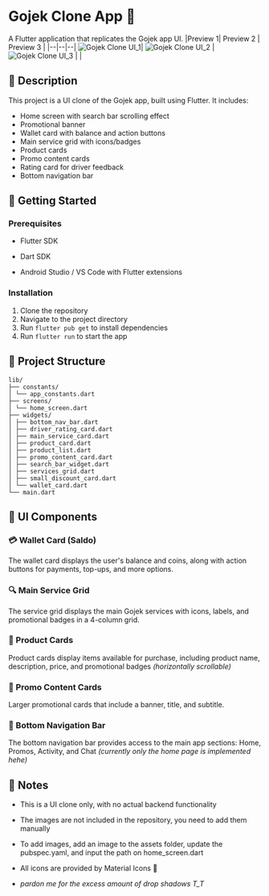 
# Gojek Clone App 🚗

A Flutter application that replicates the Gojek app UI.
|Preview 1| Preview 2 | Preview 3 |
|--|--|--|
![Gojek Clone UI_1](https://raw.githubusercontent.com/fadalaudzaa/gojek_clone/refs/heads/main/screenshot/ss1.png)| ![Gojek Clone UI_2](https://raw.githubusercontent.com/fadalaudzaa/gojek_clone/refs/heads/main/screenshot/ss2.png) | ![Gojek Clone UI_3](https://raw.githubusercontent.com/fadalaudzaa/gojek_clone/refs/heads/main/screenshot/ss3.png) |  |

## 📱 Description

This project is a UI clone of the Gojek app, built using Flutter. It includes:

- Home screen with search bar scrolling effect
- Promotional banner
- Wallet card with balance and action buttons
- Main service grid with icons/badges
- Product cards
- Promo content cards
- Rating card for driver feedback
- Bottom navigation bar


## 🚀 Getting Started


### Prerequisites

- Flutter SDK

- Dart SDK

- Android Studio / VS Code with Flutter extensions

### Installation


1. Clone the repository
2. Navigate to the project directory
3. Run `flutter pub get` to install dependencies
4. Run `flutter run` to start the app

## 📂 Project Structure


```
lib/
├── constants/
│ └── app_constants.dart
├── screens/
│ └── home_screen.dart
├── widgets/
│ ├── bottom_nav_bar.dart
│ ├── driver_rating_card.dart
│ ├── main_service_card.dart
│ ├── product_card.dart
│ ├── product_list.dart
│ ├── promo_content_card.dart
│ ├── search_bar_widget.dart
│ ├── services_grid.dart
│ ├── small_discount_card.dart
│ └── wallet_card.dart
└── main.dart

```

## 🧩 UI Components

### 💳 Wallet Card (Saldo)

The wallet card displays the user's balance and coins, along with action buttons for payments, top-ups, and more options.

### 🔍 Main Service Grid

The service grid displays the main Gojek services with icons, labels, and promotional badges in a 4-column grid.

### 🛒 Product Cards

Product cards display items available for purchase, including product name, description, price, and promotional badges *(horizontally scrollable)*

### 🎯 Promo Content Cards

Larger promotional cards that include a banner, title, and subtitle.

### 🧭 Bottom Navigation Bar

The bottom navigation bar provides access to the main app sections: Home, Promos, Activity, and Chat *(currently only the home page is implemented hehe)*


## 📝 Notes

- This is a UI clone only, with no actual backend functionality

- The images are not included in the repository, you need to add them manually

- To add images, add an image to the assets folder, update the pubspec.yaml, and input the path on home_screen.dart

- All icons are provided by Material Icons 🫶

-  *pardon me for the excess amount of drop shadows T_T*